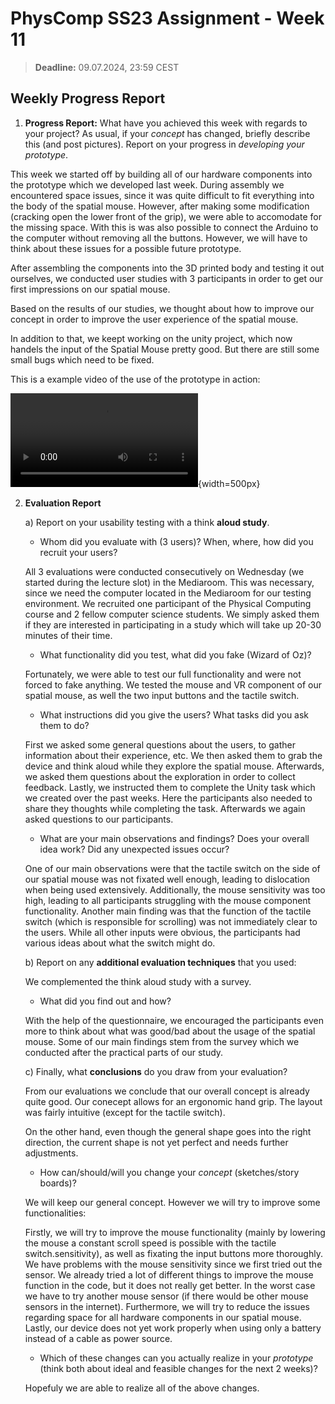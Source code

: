 # PhysComp SS23 Assignment - Week 11

> **Deadline:** 09.07.2024, 23:59 CEST

## Weekly Progress Report
1.	**Progress Report:** What have you achieved this week with regards to your project? As usual, if your *concept* has changed, briefly describe this (and post pictures). Report on your progress in *developing your prototype*.

This week we started off by building all of our hardware components into the prototype which we developed last week. During assembly we encountered space issues, since it was quite difficult to fit everything into the body of the spatial mouse. However, after making some modification (cracking open the lower front of the grip), we were able to accomodate for the missing space. With this is was also possible to connect the Arduino to the computer without removing all the buttons. However, we will have to think about these issues for a possible future prototype.

After assembling the components into the 3D printed body and testing it out ourselves, we conducted user studies with 3 participants in order to get our first impressions on our spatial mouse.

Based on the results of our studies, we thought about how to improve our concept in order to improve the user experience of the spatial mouse. 

In addition to that, we keept working on the unity project, which now handels the input of the Spatial Mouse pretty good. But there are still some small bugs which need to be fixed.

This is a example video of the use of the prototype in action:

![Prototype](./Figures/SpatialMousePrototypeVid.mp4){width=500px}


2. **Evaluation Report**

    a) Report on your usability testing with a think **aloud study**.
    -	Whom did you evaluate with (3 users)? When, where, how did you recruit your users?

    All 3 evaluations were conducted consecutively on Wednesday (we started during the lecture slot) in the Mediaroom. This was necessary, since we need the computer located in the Mediaroom for our testing environment. We recruited one participant of the Physical Computing course and 2 fellow computer science students. We simply asked them if they are interested in participating in a study which will take up 20-30 minutes of their time.

    -	What functionality did you test, what did you fake (Wizard of Oz)?

    Fortunately, we were able to test our full functionality and were not forced to fake anything.
    We tested the mouse and VR component of our spatial mouse, as well the two input buttons and the tactile switch.

    -	What instructions did you give the users? What tasks did you ask them to do?

   First we asked some general questions about the users, to gather information about their experience, etc.
   We then asked them to grab the device and think aloud while they explore the spatial mouse. Afterwards, we asked them questions about the exploration in order to collect feedback.
   Lastly, we instructed them to complete the Unity task which we created over the past weeks. Here the participants also needed to share they thoughts while completing the task. Afterwards we again asked questions to our participants.

    -	What are your main observations and findings? Does your overall idea work? Did any unexpected issues occur?

    One of our main observations were that the tactile switch on the side of our spatial mouse was not fixated well enough, leading to dislocation when being used extensively. Additionally, the mouse sensitivity was too high, leading to all participants struggling with the mouse component functionality.
   Another main finding was that the function of the tactile switch (which is responsible for scrolling) was not immediately clear to the users. While all other inputs were obvious, the participants had various ideas about what the switch might do.

    b) Report on any **additional evaluation techniques** that you used:

    We complemented the think aloud study with a survey.

    -	What did you find out and how?

    With the help of the questionnaire, we encouraged the participants even more to think about what was good/bad about the usage of the spatial mouse. Some of our main findings stem from the survey which we conducted after the practical parts of our study.

    c) Finally, what **conclusions** do you draw from your evaluation? 

    From our evaluations we conclude that our overall concept is already quite good. Our conecept allows for an ergonomic hand grip. The layout was fairly intuitive (except for the tactile switch).

    On the other hand, even though the general shape goes into the right direction, the current shape is not yet perfect and needs further adjustments.
    
    - How can/should/will you change your *concept* (sketches/story boards)? 

    We will keep our general concept. However we will try to improve some functionalities:

    Firstly, we will try to improve the mouse functionality (mainly by lowering the mouse a constant scroll speed is possible with the tactile switch.sensitivity), as well as fixating the input buttons more thoroughly. We have problems with the mouse sensitivity since we first tried out the sensor. We already tried a lot of different things to improve the mouse function in the code, but it does not really get better. In the worst case we have to try another mouse sensor (if there would be other mouse sensors in the internet).
    Furthermore, we will try to reduce the issues regarding space for all hardware components in our spatial mouse. Lastly, our device does not yet work properly when using only a battery instead of a cable as power source. 

    - Which of these changes can you actually realize in your *prototype* (think both about ideal and feasible changes for the next 2 weeks)?

    Hopefuly we are able to realize all of the above changes.


